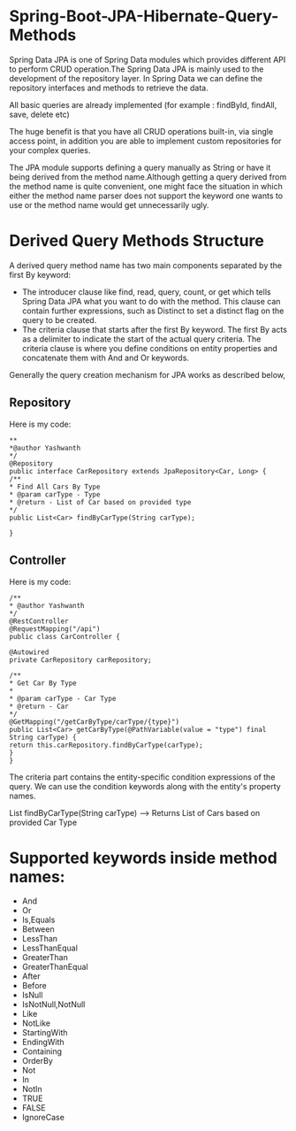 # Spring-Boot-JPA-Hibernate-Query-Methods

Spring Data JPA is one of Spring Data modules which provides different API to perform CRUD operation.The Spring Data JPA is mainly used to the development of the repository layer.
In Spring Data we can define the repository interfaces and methods to retrieve the data.

All basic queries are already implemented (for example : findById, findAll, save, delete etc)

The huge benefit is that you have all CRUD operations built-in, via single access point, in addition you are able to implement custom repositories for your complex queries.

The JPA module supports defining a query manually as String or have it being derived from the method name.Although getting a query derived from the method name is quite convenient, one might face the situation in which either the method name parser does not support the keyword one wants to use or the method name would get unnecessarily ugly.

# Derived Query Methods Structure

A derived query method name has two main components separated by the first By keyword:

+ The introducer clause like find, read, query, count, or get which tells Spring Data JPA what you want to do with the method. This clause can contain further expressions, such as Distinct to set a distinct flag on the query to be created.
+ The criteria clause that starts after the first By keyword. The first By acts as a delimiter to indicate the start of the actual query criteria. The criteria clause is where you define conditions on entity properties and concatenate them with And and Or keywords.

Generally the query creation mechanism for JPA works as described below,

## Repository

Here is my code:

	**
	*@author Yashwanth
	*/
	@Repository
	public interface CarRepository extends JpaRepository<Car, Long> {
	/**
	* Find All Cars By Type 
	* @param carType - Type
	* @return - List of Car based on provided type
	*/
	public List<Car> findByCarType(String carType);
	
	}

## Controller

Here is my code:

	/**
	* @author Yashwanth
	*/
	@RestController
	@RequestMapping("/api")
	public class CarController {

	@Autowired
	private CarRepository carRepository;

	/**
	* Get Car By Type
	* 
	* @param carType - Car Type
	* @return - Car
	*/
	@GetMapping("/getCarByType/carType/{type}")
	public List<Car> getCarByType(@PathVariable(value = "type") final String carType) {
	return this.carRepository.findByCarType(carType);
	}
	}


The criteria part contains the entity-specific condition expressions of the query. We can use the condition keywords along with the entity's property names.

 List<Car> findByCarType(String carType) --> Returns List of Cars based on provided Car Type

# Supported keywords inside method names:
 + And
 + Or
 + Is,Equals
 + Between
 + LessThan
 + LessThanEqual
 + GreaterThan
 + GreaterThanEqual
 + After
 + Before
 + IsNull
 + IsNotNull,NotNull
 + Like
 + NotLike
 + StartingWith
 + EndingWith
 + Containing
 + OrderBy
 + Not
 + In
 + NotIn
 + TRUE
 + FALSE
 + IgnoreCase
